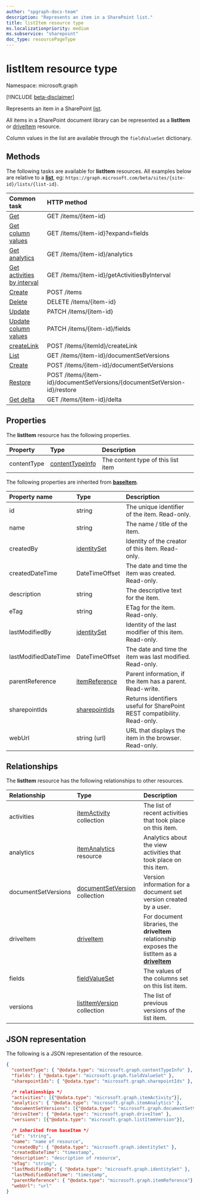 ```yaml
---
author: "spgraph-docs-team"
description: "Represents an item in a SharePoint list."
title: listItem resource type
ms.localizationpriority: medium
ms.subservice: "sharepoint"
doc_type: resourcePageType
---
```


# listItem resource type

Namespace: microsoft.graph

[!INCLUDE [beta-disclaimer](../../includes/beta-disclaimer.md)]

Represents an item in a SharePoint [list][].

All items in a SharePoint document library can be represented as a **listItem** or [driveItem][] resource.

Column values in the list are available through the `fieldValueSet` dictionary.

## Methods

The following tasks are available for **listItem** resources.
All examples below are relative to a **[list][]**, eg: `https://graph.microsoft.com/beta/sites/{site-id}/lists/{list-id}`.

| Common task                    | HTTP method                                  |
| :----------------------------- | :------------------------------------------- |
| [Get][]                        | GET /items/{item-id}                         |
| [Get column values][Get]       | GET /items/{item-id}?expand=fields           |
| [Get analytics][]              | GET /items/{item-id}/analytics               |
| [Get activities by interval][] | GET /items/{item-id}/getActivitiesByInterval |
| [Create][]                     | POST /items                                  |
| [Delete][]                     | DELETE /items/{item-id}                      |
| [Update][]                     | PATCH /items/{item-id}                       |
| [Update column values][Update] | PATCH /items/{item-id}/fields                |
| [createLink][CreateLink]       | POST /items/{itemId}/createLink              |
| [List](../api/listitem-list-documentsetversions.md)| GET /items/{item-id}/documentSetVersions |
| [Create](../api/listitem-post-documentsetversions.md)| POST /items/{item-id}/documentSetVersions |
| [Restore](../api/documentsetversion-restore.md)| POST /items/{item-id}/documentSetVersions/{documentSetVersion-id}/restore |
| [Get delta][item-changes]    | GET /items/{item-id}/delta

[Get]: ../api/listitem-get.md
[Get analytics]: ../api/itemanalytics-get.md
[Get activities by interval]: ../api/itemactivity-getbyinterval.md
[Create]: ../api/listitem-create.md
[Delete]: ../api/listitem-delete.md
[Update]: ../api/listitem-update.md
[CreateLink]: ../api/listitem-createlink.md
[item-changes]: ../api/listitem-delta.md

## Properties

The **listItem** resource has the following properties.

| Property    | Type                | Description                        |
| :---------- | :------------------ | :--------------------------------- |
| contentType | [contentTypeInfo][] | The content type of this list item |

The following properties are inherited from **[baseItem][]**.

| Property name        | Type              | Description                                                              |
| :------------------- | :---------------- | :----------------------------------------------------------------------- |
| id                   | string            | The unique identifier of the item. Read-only.                            |
| name                 | string            | The name / title of the item.                                            |
| createdBy            | [identitySet][]   | Identity of the creator of this item. Read-only.                         |
| createdDateTime      | DateTimeOffset    | The date and time the item was created. Read-only.                       |
| description          | string            | The descriptive text for the item.                                       |
| eTag                 | string            | ETag for the item. Read-only.                                            |
| lastModifiedBy       | [identitySet][]   | Identity of the last modifier of this item. Read-only.                   |
| lastModifiedDateTime | DateTimeOffset    | The date and time the item was last modified. Read-only.                 |
| parentReference      | [itemReference][] | Parent information, if the item has a parent. Read-write.                |
| sharepointIds        | [sharepointIds][] | Returns identifiers useful for SharePoint REST compatibility. Read-only. |
| webUrl               | string (url)      | URL that displays the item in the browser. Read-only.                    |

## Relationships

 The **listItem** resource has the following relationships to other resources.

| Relationship | Type                           | Description                                                                                        |
| :----------- | :----------------------------- | :------------------------------------------------------------------------------------------------- |
| activities   | [itemActivity][] collection    | The list of recent activities that took place on this item.                                        |
| analytics    | [itemAnalytics][] resource     | Analytics about the view activities that took place on this item.|
|documentSetVersions|[documentSetVersion](../resources/documentsetversion.md) collection| Version information for a document set version created by a user.|
| driveItem    | [driveItem][]                  | For document libraries, the **driveItem** relationship exposes the listItem as a **[driveItem][]** |
| fields       | [fieldValueSet][]              | The values of the columns set on this list item.                                                   |
| versions     | [listItemVersion][] collection | The list of previous versions of the list item.                                                    |

## JSON representation

The following is a JSON representation of the resource.

<!--{
  "blockType": "resource",
  "keyProperty": "id",
  "baseType": "microsoft.graph.baseItem",
  "@odata.type": "microsoft.graph.listItem"
}-->

```json
{
  "contentType": { "@odata.type": "microsoft.graph.contentTypeInfo" },
  "fields": { "@odata.type": "microsoft.graph.fieldValueSet" },
  "sharepointIds": { "@odata.type": "microsoft.graph.sharepointIds" },

  /* relationships */
  "activities": [{"@odata.type": "microsoft.graph.itemActivity"}],
  "analytics": { "@odata.type": "microsoft.graph.itemAnalytics" },
  "documentSetVersions": [{"@odata.type": "microsoft.graph.documentSetVersion"}],
  "driveItem": { "@odata.type": "microsoft.graph.driveItem" },
  "versions": [{"@odata.type": "microsoft.graph.listItemVersion"}],

  /* inherited from baseItem */
  "id": "string",
  "name": "name of resource",
  "createdBy": { "@odata.type": "microsoft.graph.identitySet" },
  "createdDateTime": "timestamp",
  "description": "description of resource",
  "eTag": "string",
  "lastModifiedBy": { "@odata.type": "microsoft.graph.identitySet" },
  "lastModifiedDateTime": "timestamp",
  "parentReference": { "@odata.type": "microsoft.graph.itemReference"},
  "webUrl": "url"
}
```

[baseItem]: baseitem.md
[contentTypeInfo]: contenttypeinfo.md
[driveItem]: driveitem.md
[fieldValueSet]: fieldvalueset.md
[identitySet]: identityset.md
[itemActivity]: itemactivity.md
[itemAnalytics]: itemanalytics.md
[itemReference]: itemreference.md
[list]: list.md
[listItemVersion]: listitemversion.md
[sharepointIds]: sharepointids.md

<!--
{
  "type": "#page.annotation",
  "description": "",
  "keywords": "",
  "section": "documentation",
  "tocPath": "Resources/ListItem",
  "tocBookmarks": {
    "ListItem": "#"
  },
  "suppressions": []
}
-->
